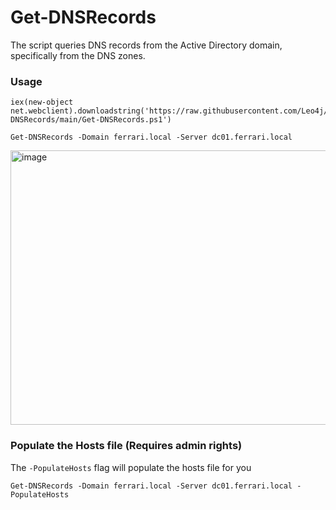# Get-DNSRecords
The script queries DNS records from the Active Directory domain, specifically from the DNS zones.

### Usage
```
iex(new-object net.webclient).downloadstring('https://raw.githubusercontent.com/Leo4j/Get-DNSRecords/main/Get-DNSRecords.ps1')
```
```
Get-DNSRecords -Domain ferrari.local -Server dc01.ferrari.local
```
<img width="1937" height="439" alt="image" src="https://github.com/user-attachments/assets/bcd51867-2381-47a8-8603-9ae07380859d" />

### Populate the Hosts file (Requires admin rights)

The `-PopulateHosts` flag will populate the hosts file for you

```
Get-DNSRecords -Domain ferrari.local -Server dc01.ferrari.local -PopulateHosts
```

